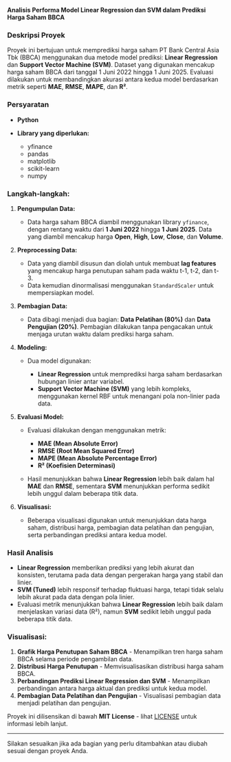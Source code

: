 **Analisis Performa Model Linear Regression dan SVM dalam Prediksi Harga Saham BBCA**
### **Deskripsi Proyek**

Proyek ini bertujuan untuk memprediksi harga saham PT Bank Central Asia Tbk (BBCA) menggunakan dua metode model prediksi: **Linear Regression** dan **Support Vector Machine (SVM)**. Dataset yang digunakan mencakup harga saham BBCA dari tanggal 1 Juni 2022 hingga 1 Juni 2025. Evaluasi dilakukan untuk membandingkan akurasi antara kedua model berdasarkan metrik seperti **MAE**, **RMSE**, **MAPE**, dan **R²**.

### **Persyaratan**

* **Python**
* **Library yang diperlukan:**

  * yfinance
  * pandas
  * matplotlib
  * scikit-learn
  * numpy
    
### **Langkah-langkah:**

1. **Pengumpulan Data:**

   * Data harga saham BBCA diambil menggunakan library `yfinance`, dengan rentang waktu dari **1 Juni 2022** hingga **1 Juni 2025**. Data yang diambil mencakup harga **Open**, **High**, **Low**, **Close**, dan **Volume**.

2. **Preprocessing Data:**

   * Data yang diambil disusun dan diolah untuk membuat **lag features** yang mencakup harga penutupan saham pada waktu t-1, t-2, dan t-3.
   * Data kemudian dinormalisasi menggunakan `StandardScaler` untuk mempersiapkan model.

3. **Pembagian Data:**

   * Data dibagi menjadi dua bagian: **Data Pelatihan (80%)** dan **Data Pengujian (20%)**. Pembagian dilakukan tanpa pengacakan untuk menjaga urutan waktu dalam prediksi harga saham.

4. **Modeling:**

   * Dua model digunakan:

     * **Linear Regression** untuk memprediksi harga saham berdasarkan hubungan linier antar variabel.
     * **Support Vector Machine (SVM)** yang lebih kompleks, menggunakan kernel RBF untuk menangani pola non-linier pada data.

5. **Evaluasi Model:**

   * Evaluasi dilakukan dengan menggunakan metrik:

     * **MAE (Mean Absolute Error)**
     * **RMSE (Root Mean Squared Error)**
     * **MAPE (Mean Absolute Percentage Error)**
     * **R² (Koefisien Determinasi)**
   * Hasil menunjukkan bahwa **Linear Regression** lebih baik dalam hal **MAE** dan **RMSE**, sementara **SVM** menunjukkan performa sedikit lebih unggul dalam beberapa titik data.

6. **Visualisasi:**

   * Beberapa visualisasi digunakan untuk menunjukkan data harga saham, distribusi harga, pembagian data pelatihan dan pengujian, serta perbandingan prediksi antara kedua model.

### **Hasil Analisis**

* **Linear Regression** memberikan prediksi yang lebih akurat dan konsisten, terutama pada data dengan pergerakan harga yang stabil dan linier.
* **SVM (Tuned)** lebih responsif terhadap fluktuasi harga, tetapi tidak selalu lebih akurat pada data dengan pola linier.
* Evaluasi metrik menunjukkan bahwa **Linear Regression** lebih baik dalam menjelaskan variasi data (R²), namun **SVM** sedikit lebih unggul pada beberapa titik data.

### **Visualisasi:**

1. **Grafik Harga Penutupan Saham BBCA** - Menampilkan tren harga saham BBCA selama periode pengambilan data.
2. **Distribusi Harga Penutupan** - Memvisualisasikan distribusi harga saham BBCA.
3. **Perbandingan Prediksi Linear Regression dan SVM** - Menampilkan perbandingan antara harga aktual dan prediksi untuk kedua model.
4. **Pembagian Data Pelatihan dan Pengujian** - Visualisasi pembagian data menjadi pelatihan dan pengujian.

Proyek ini dilisensikan di bawah **MIT License** - lihat [LICENSE](LICENSE) untuk informasi lebih lanjut.

---

Silakan sesuaikan jika ada bagian yang perlu ditambahkan atau diubah sesuai dengan proyek Anda.
